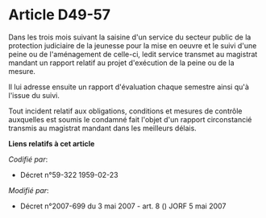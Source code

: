# Article D49-57

Dans les trois mois suivant la saisine d'un service du secteur public de la protection judiciaire de la jeunesse pour la mise
en oeuvre et le suivi d'une peine ou de l'aménagement de celle-ci, ledit service transmet au magistrat mandant un rapport
relatif au projet d'exécution de la peine ou de la mesure.

Il lui adresse ensuite un rapport d'évaluation chaque semestre ainsi qu'à l'issue du suivi.

Tout incident relatif aux obligations, conditions et mesures de contrôle auxquelles est soumis le condamné fait l'objet d'un
rapport circonstancié transmis au magistrat mandant dans les meilleurs délais.

**Liens relatifs à cet article**

_Codifié par_:

  - Décret n°59-322 1959-02-23

_Modifié par_:

  - Décret n°2007-699 du 3 mai 2007 - art. 8 () JORF 5 mai 2007
